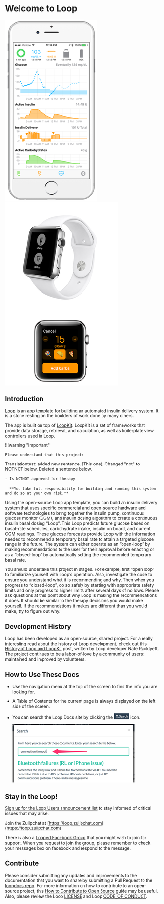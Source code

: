 # Welcome to Loop



<img src="img/phones.png" width="300" alt="iPhone Screenshot" />
<img src="img/watch.png" alt="Apple Watch Screenshots" />

## Introduction

[Loop](https://github.com/LoopKit/Loop) is an app template for building an automated insulin delivery system. It is a stone resting on the boulders of work done by many others.

The app is built on top of [LoopKit](https://github.com/LoopKit/LoopKit). LoopKit is a set of frameworks that provide data storage, retrieval, and calculation, as well as boilerplate view controllers used in Loop.

!!!warning "Important"

    Please understand that this project:
Translationtest: added new sentence. (This one). Changed "not" to NOTNOT below. Deleted a sentence below.

    - Is NOTNOT approved for therapy

      **You take full responsibility for building and running this system and do so at your own risk.**

Using the open-source Loop app template, you can build an insulin delivery system that uses specific commercial and open-source hardware and software technologies to bring together the insulin pump, continuous glucose monitor (CGM), and insulin dosing algorithm to create a continuous insulin basal dosing “Loop”.  This Loop predicts future glucose based on basal-rate schedules, carbohydrate intake, insulin on board, and current CGM readings.  These glucose forecasts provide Loop with the information needed to recommend a temporary basal rate to attain a targeted glucose range in the future.  The system can either operate as an “open-loop” by making recommendations to the user for their approval before enacting or as a “closed-loop” by automatically setting the recommended temporary basal rate.

You should undertake this project in stages. For example, first “open loop” to familiarize yourself with Loop’s operation. Also, investigate the code to ensure you understand what it is recommending and why. Then when you progress to “closed-loop”, do so safely by starting with appropriate safety limits and only progress to higher limits after several days of no lows. Please ask questions at this point about why Loop is making the recommendations it does.  It should be similar to the therapy decisions you would make yourself.  If the recommendations it makes are different than you would make, try to figure out why.

## Development History

Loop has been developed as an open-source, shared project.  For a really interesting read about the history of Loop development, check out this [History of Loop and LoopKit](https://medium.com/@loudnate/the-history-of-loop-and-loopkit-59b3caf13805) post, written by Loop developer Nate Racklyeft.  The project continues to be a labor-of-love by a community of users; maintained and improved by volunteers.


## How to Use These Docs

* Use the navigation menu at the top of the screen to find the info you are looking for.
* A Table of Contents for the current page is always displayed on the left side of the screen.
* You can search the Loop Docs site by clicking the <img src="img/search_icon.png" width="50px" /> icon.

    <img src="img/search_example.png" width="400" />


## Stay in the Loop!

[Sign up for the Loop Users announcement list](https://groups.google.com/forum/#!forum/loop-ios-users) to stay informed of critical issues that may arise.

Join the Zulipchat at [https://loop.zulipchat.com](https://loop.zulipchat.com)

There is also a [Looped Facebook Group](https://www.facebook.com/groups/TheLoopedGroup/?fref=nf) that you might wish to join for support.  When you request to join the group, please remember to check your messages box on facebook and respond to the message.

## Contribute

Please consider submitting any updates and improvements to the documentation that you want to share by submitting a Pull Request to the [loopdocs repo](https://github.com/LoopKit/loopdocs). For more information on how to contribute to an open-source project, this [How to Contribute to Open Source](https://opensource.guide/how-to-contribute/) guide may be useful. Also, please review the Loop [LICENSE](https://github.com/LoopKit/Loop/blob/master/LICENSE.md) and Loop [CODE_OF_CONDUCT](https://github.com/LoopKit/Loop/blob/master/CODE_OF_CONDUCT.md).
